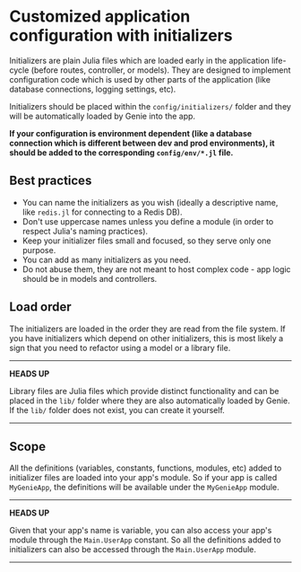 # Customized application configuration with initializers

Initializers are plain Julia files which are loaded early in the application life-cycle (before routes, controller, or models).
They are designed to implement configuration code which is used by other parts of the application (like database connections,
logging settings, etc).

Initializers should be placed within the `config/initializers/` folder and they will be automatically loaded by Genie into the app.

**If your configuration is environment dependent (like a database connection which is different between dev and prod environments),
it should be added to the corresponding `config/env/*.jl` file.**

## Best practices

* You can name the initializers as you wish (ideally a descriptive name, like `redis.jl` for connecting to a Redis DB).
* Don't use uppercase names unless you define a module (in order to respect Julia's naming practices).
* Keep your initializer files small and focused, so they serve only one purpose.
* You can add as many initializers as you need.
* Do not abuse them, they are not meant to host complex code - app logic should be in models and controllers.

## Load order

The initializers are loaded in the order they are read from the file system. If you have initializers which depend on
other initializers, this is most likely a sign that you need to refactor using a model or a library file.

---
**HEADS UP**

Library files are Julia files which provide distinct functionality and can be placed in the `lib/` folder where they are
also automatically loaded by Genie. If the `lib/` folder does not exist, you can create it yourself.

---

## Scope

All the definitions (variables, constants, functions, modules, etc) added to initializer files are loaded into your
app's module. So if your app is called `MyGenieApp`, the definitions will be available under the `MyGenieApp` module.

---
**HEADS UP**

Given that your app's name is variable, you can also access your app's module through the `Main.UserApp` constant.
So all the definitions added to initializers can also be accessed through the `Main.UserApp` module.

---
